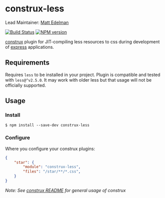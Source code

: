 # construx-less

Lead Maintainer: [Matt Edelman](https://github.com/grawk)

[![Build Status](https://travis-ci.org/krakenjs/construx-star.svg?branch=master)](https://travis-ci.org/krakenjs/construx-star)
[![NPM version](https://badge.fury.io/js/construx-star.png)](http://badge.fury.io/js/construx-star)

[construx](https://github.com/krakenjs/construx) plugin for JIT-compiling less resources to css during development of [express](http://expressjs.com/) applications.

## Requirements

Requires `less` to be installed in your project. Plugin is compatible and tested with `less@^v2.5.0`. It may work with older less but
that usage will not be officially supported.

## Usage

### Install

```shell
$ npm install --save-dev construx-less
```

### Configure

Where you configure your construx plugins:

```json
{
    "star": {
        "module": "construx-less",
        "files": "/star/**/*.css",
    }
}
```

_Note: See [construx README](https://github.com/krakenjs/construx/blob/master/README.md) for general usage of construx_


